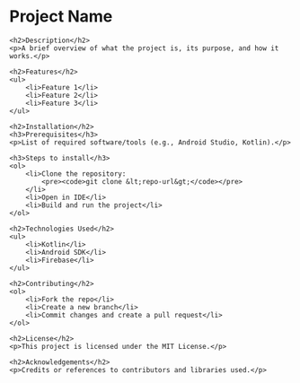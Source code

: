 <!DOCTYPE html>
<html lang="en">
<head>
    <meta charset="UTF-8">
    <meta name="viewport" content="width=device-width, initial-scale=1.0">
    <title>Project Name - README</title>
</head>
<body>
    <h1>Project Name</h1>
    
    <h2>Description</h2>
    <p>A brief overview of what the project is, its purpose, and how it works.</p>

    <h2>Features</h2>
    <ul>
        <li>Feature 1</li>
        <li>Feature 2</li>
        <li>Feature 3</li>
    </ul>

    <h2>Installation</h2>
    <h3>Prerequisites</h3>
    <p>List of required software/tools (e.g., Android Studio, Kotlin).</p>
    
    <h3>Steps to install</h3>
    <ol>
        <li>Clone the repository:
            <pre><code>git clone &lt;repo-url&gt;</code></pre>
        </li>
        <li>Open in IDE</li>
        <li>Build and run the project</li>
    </ol>

    <h2>Technologies Used</h2>
    <ul>
        <li>Kotlin</li>
        <li>Android SDK</li>
        <li>Firebase</li>
    </ul>

    <h2>Contributing</h2>
    <ol>
        <li>Fork the repo</li>
        <li>Create a new branch</li>
        <li>Commit changes and create a pull request</li>
    </ol>

    <h2>License</h2>
    <p>This project is licensed under the MIT License.</p>

    <h2>Acknowledgements</h2>
    <p>Credits or references to contributors and libraries used.</p>
</body>
</html>

